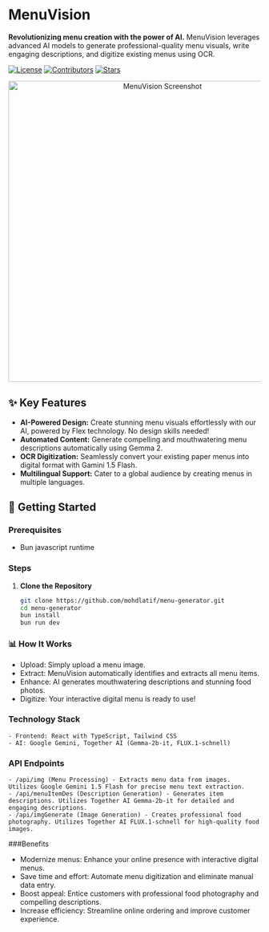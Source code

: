 # MenuVision

**Revolutionizing menu creation with the power of AI.** MenuVision leverages advanced AI models to generate professional-quality menu visuals, write engaging descriptions, and digitize existing menus using OCR.

[![License](https://img.shields.io/github/license/mohdlatif/menu-generator)](https://github.com/mohdlatif/menu-generator/blob/main/LICENSE)
[![Contributors](https://img.shields.io/github/contributors/mohdlatif/menu-generator)](https://github.com/mohdlatif/menu-generator/graphs/contributors)
[![Stars](https://img.shields.io/github/stars/mohdlatif/menu-generator)](https://github.com/mohdlatif/menu-generator/stargazers)

<p align="center">
  <img src="https://img.playbook.com/qI3rSftRew1SdtJ1G3y-xcFtS6c7aK36lJ200MRVm20/Z3M6Ly9wbGF5Ym9v/ay1hc3NldHMtcHVi/bGljLzMxMTllODJk/LWRjNWYtNGU0ZC05/MzA5LTZkZDhhODJi/MjE3MQ" alt="MenuVision Screenshot" width="600"/> 
</p>

## ✨ Key Features

- **AI-Powered Design:** Create stunning menu visuals effortlessly with our AI, powered by Flex technology. No design skills needed!
- **Automated Content:** Generate compelling and mouthwatering menu descriptions automatically using Gemma 2.
- **OCR Digitization:** Seamlessly convert your existing paper menus into digital format with Gamini 1.5 Flash.
- **Multilingual Support:** Cater to a global audience by creating menus in multiple languages.

## 🚀 Getting Started

### Prerequisites

- Bun javascript runtime

### Steps

1. **Clone the Repository**
   ```bash
   git clone https://github.com/mohdlatif/menu-generator.git
   cd menu-generator
   bun install
   bun run dev
   ```

### 📊 How It Works

- Upload: Simply upload a menu image.
- Extract: MenuVision automatically identifies and extracts all menu items.
- Enhance: AI generates mouthwatering descriptions and stunning food photos.
- Digitize: Your interactive digital menu is ready to use!

### Technology Stack

    - Frontend: React with TypeScript, Tailwind CSS
    - AI: Google Gemini, Together AI (Gemma-2b-it, FLUX.1-schnell)

### API Endpoints

    - /api/img (Menu Processing) - Extracts menu data from images. Utilizes Google Gemini 1.5 Flash for precise menu text extraction.
    - /api/menuItemDes (Description Generation) - Generates item descriptions. Utilizes Together AI Gemma-2b-it for detailed and engaging descriptions.
    - /api/imgGenerate (Image Generation) - Creates professional food photography. Utilizes Together AI FLUX.1-schnell for high-quality food images.

###Benefits

- Modernize menus: Enhance your online presence with interactive digital menus.
- Save time and effort: Automate menu digitization and eliminate manual data entry.
- Boost appeal: Entice customers with professional food photography and compelling descriptions.
- Increase efficiency: Streamline online ordering and improve customer experience.
